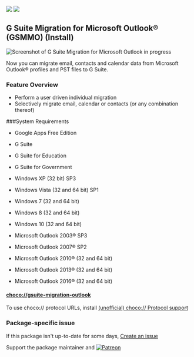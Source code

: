 [![](https://img.shields.io/chocolatey/v/gsuite-migration-outlook?color=green&label=gsuite-migration-outlook)](https://chocolatey.org/packages/gsuite-migration-outlook) [![](https://img.shields.io/chocolatey/dt/gsuite-migration-outlook)](https://chocolatey.org/packages/gsuite-migration-outlook)

## G Suite Migration for Microsoft Outlook® (GSMMO) (Install)

![Screenshot of G Suite Migration for Microsoft Outlook in progress](https://tools.google.com/dlpage/res/outlookmigration/gammo-output.gif)

Now you can migrate email, contacts and calendar data from Microsoft Outlook® profiles and PST files to G Suite.

### Feature Overview

* Perform a user driven individual migration
* Selectively migrate email, calendar or contacts (or any combination thereof)	

###System Requirements
* Google Apps Free Edition 
* G Suite 
* G Suite for Education 
* G Suite for Government

* Windows XP (32 bit) SP3 
* Windows Vista (32 and 64 bit) SP1 
* Windows 7 (32 and 64 bit) 
* Windows 8 (32 and 64 bit) 
* Windows 10 (32 and 64 bit)

* Microsoft Outlook 2003® SP3 
* Microsoft Outlook 2007® SP2 
* Microsoft Outlook 2010® (32 and 64 bit) 
* Microsoft Outlook 2013® (32 and 64 bit) 
* Microsoft Outlook 2016® (32 and 64 bit)

#### [choco://gsuite-migration-outlook](choco://gsuite-migration-outlook)
To use choco:// protocol URLs, install [(unofficial) choco:// Protocol support ](https://chocolatey.org/packages/choco-protocol-support)

### Package-specific issue
If this package isn't up-to-date for some days, [Create an issue](https://github.com/tunisiano187/Chocolatey-packages/issues/new/choose)

Support the package maintainer and [![Patreon](https://cdn.jsdelivr.net/gh/tunisiano187/Chocolatey-packages@d15c4e19c709e7148588d4523ffc6dd3cd3c7e5e/icons/patreon.png)](https://www.patreon.com/tunisiano)
